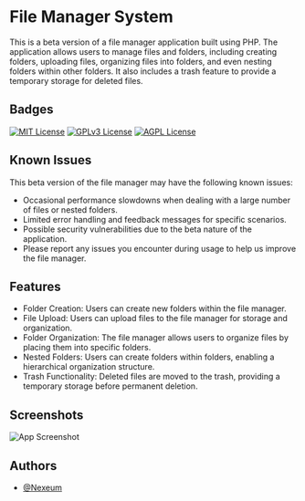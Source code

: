 # File Manager System

This is a beta version of a file manager application built using PHP. The application allows users to manage files and folders, including creating folders, uploading files, organizing files into folders, and even nesting folders within other folders. It also includes a trash feature to provide a temporary storage for deleted files.

## Badges

[![MIT License](https://img.shields.io/badge/License-MIT-green.svg)](https://choosealicense.com/licenses/mit/)
[![GPLv3 License](https://img.shields.io/badge/License-GPL%20v3-yellow.svg)](https://opensource.org/licenses/)
[![AGPL License](https://img.shields.io/badge/license-AGPL-blue.svg)](http://www.gnu.org/licenses/agpl-3.0)

## Known Issues
This beta version of the file manager may have the following known issues:

- Occasional performance slowdowns when dealing with a large number of files or nested folders.
- Limited error handling and feedback messages for specific scenarios.
- Possible security vulnerabilities due to the beta nature of the application.
- Please report any issues you encounter during usage to help us improve the file manager.


## Features

- Folder Creation: Users can create new folders within the file manager.
- File Upload: Users can upload files to the file manager for storage and organization.
- Folder Organization: The file manager allows users to organize files by placing them into specific folders.
- Nested Folders: Users can create folders within folders, enabling a hierarchical organization structure.
- Trash Functionality: Deleted files are moved to the trash, providing a temporary storage before permanent deletion.


## Screenshots

![App Screenshot](https://cdn.ttgtmedia.com/rms/onlineImages/TT_tree.jpg)


## Authors

- [@Nexeum](https://www.github.com/nexeum)
